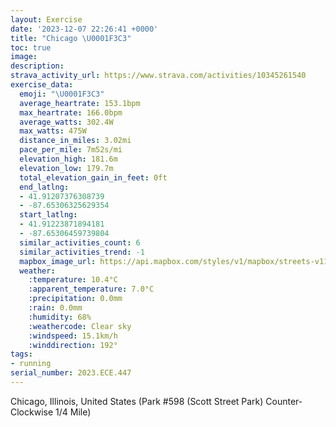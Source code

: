 ```yaml
---
layout: Exercise
date: '2023-12-07 22:26:41 +0000'
title: "Chicago \U0001F3C3"
toc: true
image:
description:
strava_activity_url: https://www.strava.com/activities/10345261540
exercise_data:
  emoji: "\U0001F3C3"
  average_heartrate: 153.1bpm
  max_heartrate: 166.0bpm
  average_watts: 302.4W
  max_watts: 475W
  distance_in_miles: 3.02mi
  pace_per_mile: 7m52s/mi
  elevation_high: 181.6m
  elevation_low: 179.7m
  total_elevation_gain_in_feet: 0ft
  end_latlng:
  - 41.91207376308739
  - -87.65306325629354
  start_latlng:
  - 41.91223871894181
  - -87.65306459739804
  similar_activities_count: 6
  similar_activities_trend: -1
  mapbox_image_url: https://api.mapbox.com/styles/v1/mapbox/streets-v11/static/path-5+787af2-1.0(g%7Bx~Fbl~uOCyBzB_DpAsBWk%40I%7DQ%3FkABq%40IsED%7DBHSj%40c%40HCTB%5CCNDDHBr%40%3F%60EHb%40NRJFPFfAEPCPKPSFSA%7DCEe%40GSQSKEUEk%40Bc%40DUJMRId%40BzCBVJVPPNF%60BKVOLUBm%40AaAEwACOKSOOME%5DAcAHIBEBMNKd%40%40pCP~%40HJPJHBf%40Ap%40ILEPQHU%40MAgDKa%40OUIEWGkAFSFOJELGVAV%40pCBZR%5EPLL%40t%40AXCZKPUHYCoDEUISIKQKMCw%40%40_%40FQFKHIRCNATFdDBNHRRNPDTC~%40CXONSDi%40CiCCa%40EOKQUMQCu%40%40%5BDQJORGV%3FL%3FjCBf%40FTHHTRL%40%7CAQRILQDe%40EuCCYO%5DQMKEm%40C_A%40%5DGYO%5DFmA%40KHGLQBGHNvFCt%40DnAAlBDzI%3F~HELmAbBgBrCc%40l%40),pin-s-s+e5b22e(-87.65138,41.91172),pin-s-f+89ae00(-87.65109999999997,41.91211)/auto/800x800?access_token=pk.eyJ1Ijoiam9zaGJlY2ttYW4iLCJhIjoiY205eWR2aDd1MWZ6djJrbXc4a3M0bWZleiJ9.XiG9OWkNcZk2QzjJbxLB4A
  weather:
    :temperature: 10.4°C
    :apparent_temperature: 7.0°C
    :precipitation: 0.0mm
    :rain: 0.0mm
    :humidity: 68%
    :weathercode: Clear sky
    :windspeed: 15.1km/h
    :winddirection: 192°
tags:
- running
serial_number: 2023.ECE.447
---
```

Chicago, Illinois, United States (Park #598 (Scott Street Park) Counter-Clockwise 1/4 Mile)
